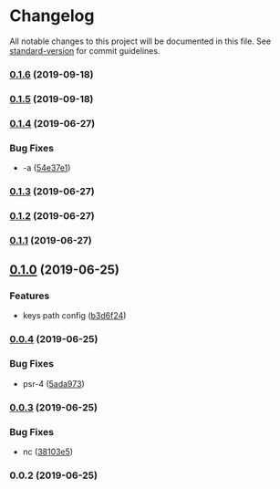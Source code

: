 # Changelog

All notable changes to this project will be documented in this file. See [standard-version](https://github.com/conventional-changelog/standard-version) for commit guidelines.

### [0.1.6](https://git///compare/v0.1.5...v0.1.6) (2019-09-18)

### [0.1.5](https://git///compare/v0.1.4...v0.1.5) (2019-09-18)

### [0.1.4](https://git///compare/v0.1.3...v0.1.4) (2019-06-27)


### Bug Fixes

* -a ([54e37e1](https://git///commit/54e37e1))



### [0.1.3](https://git///compare/v0.1.2...v0.1.3) (2019-06-27)



### [0.1.2](https://git///compare/v0.1.1...v0.1.2) (2019-06-27)



### [0.1.1](https://git///compare/v0.1.0...v0.1.1) (2019-06-27)



## [0.1.0](https://git///compare/v0.0.4...v0.1.0) (2019-06-25)


### Features

* keys path config ([b3d6f24](https://git///commit/b3d6f24))



### [0.0.4](https://git///compare/v0.0.3...v0.0.4) (2019-06-25)


### Bug Fixes

* psr-4 ([5ada973](https://git///commit/5ada973))



### [0.0.3](https://git///compare/v0.0.2...v0.0.3) (2019-06-25)


### Bug Fixes

* nc ([38103e5](https://git///commit/38103e5))



### 0.0.2 (2019-06-25)
